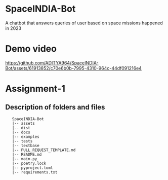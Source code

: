 # SpaceINDIA-Bot
A chatbot that answers queries of user based on space missions happened in 2023

# Demo video

https://github.com/ADITYA964/SpaceINDIA-Bot/assets/61913852/c70e6b0b-7995-4310-964c-44df091216e4

# Assignment-1

## Description of folders and files

```tree
   SpaceINDIA-Bot
   |-- assets  
   |-- dist   
   |-- docs
   |-- examples
   |-- tests
   |-- textbase
   |-- PULL_REQUEST_TEMPLATE.md
   |-- README.md
   |-- main.py
   |-- poetry.lock
   |-- pyproject.toml
   |-- requirements.txt
```   


